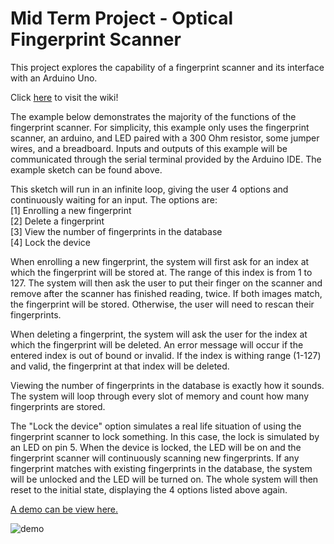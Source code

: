 # Mid Term Project - Optical Fingerprint Scanner
This project explores the capability of a fingerprint scanner and its interface with an Arduino Uno.

Click [here](https://github.com/lhiep/optical-fingerprint-scanner/wiki) to visit the wiki!

The example below demonstrates the majority of the functions of the fingerprint scanner. For simplicity, this example only uses the fingerprint scanner, an arduino, and LED paired with a 300 Ohm resistor, some jumper wires, and a breadboard. Inputs and outputs of this example will be communicated through the serial terminal provided by the Arduino IDE. The example sketch can be found above.

This sketch will run in an infinite loop, giving the user 4 options and continuously waiting for an input. The options are:  
[1] Enrolling a new fingerprint  
[2] Delete a fingerprint  
[3] View the number of fingerprints in the database  
[4] Lock the device

When enrolling a new fingerprint, the system will first ask for an index at which the fingerprint will be stored at. The range of this index is from 1 to 127. The system will then ask the user to put their finger on the scanner and remove after the scanner has finished reading, twice. If both images match, the fingerprint will be stored. Otherwise, the user will need to rescan their fingerprints.

When deleting a fingerprint, the system will ask the user for the index at which the fingerprint will be deleted. An error message will occur if the entered index is out of bound or invalid. If the index is withing range (1-127) and valid, the fingerprint at that index will be deleted.

Viewing the number of fingerprints in the database is exactly how it sounds. The system will loop through every slot of memory and count how many fingerprints are stored.

The "Lock the device" option simulates a real life situation of using the fingerprint scanner to lock something. In this case, the lock is simulated by an LED on pin 5. When the device is locked, the LED will be on and the fingerprint scanner will continuously scanning new fingerprints. If any fingerprint matches with existing fingerprints in the database, the system will be unlocked and the LED will be turned on. The whole system will then reset to the initial state, displaying the 4 options listed above again.

[A demo can be view here.](https://youtu.be/jL4IZtGXxuE)

![demo](https://img.youtube.com/vi/jL4IZtGXxuE/maxresdefault.jpg)
